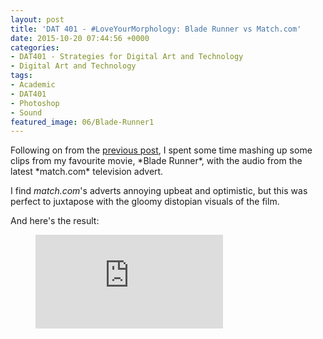 ```yaml
---
layout: post
title: 'DAT 401 - #LoveYourMorphology: Blade Runner vs Match.com'
date: 2015-10-20 07:44:56 +0000
categories:
- DAT401 - Strategies for Digital Art and Technology
- Digital Art and Technology
tags:
- Academic
- DAT401
- Photoshop
- Sound
featured_image: 06/Blade-Runner1
---
```

<p>Following on from the <a href="{{ site.baseurl }}/dat-401-assignment-week-4-remixes-mashups-and-the-readymade/">previous post</a>, I spent some time mashing up some clips from my favourite movie, *Blade Runner*, with the audio from the latest *match.com* television advert.</p>

I find *match.com*'s adverts annoying upbeat and optimistic, but this was perfect to juxtapose with the gloomy distopian visuals of the film.

And here's the result:

<figure>
<div class="embed-container">
<iframe src="https://www.youtube.com/embed/Th0qiZY7J0w" frameborder="0" allow="accelerometer; autoplay; clipboard-write; encrypted-media; gyroscope; picture-in-picture" allowfullscreen></iframe>
</div>
</figure>
